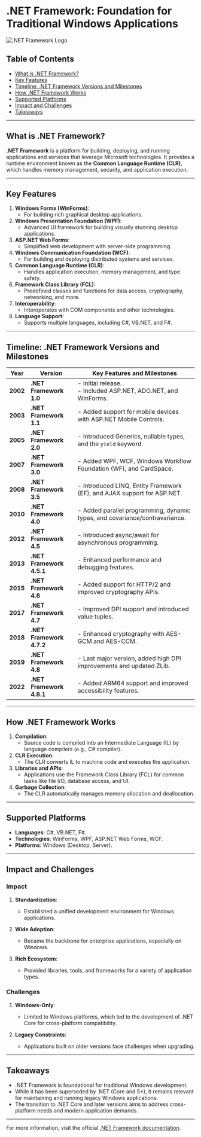 # .NET Framework: Foundation for Traditional Windows Applications

![.NET Framework Logo](https://upload.wikimedia.org/wikipedia/commons/e/ee/.NET_Core_Logo.svg)

## Table of Contents

- [What is .NET Framework?](#what-is-net-framework)
- [Key Features](#key-features)
- [Timeline: .NET Framework Versions and Milestones](#timeline-net-framework-versions-and-milestones)
- [How .NET Framework Works](#how-net-framework-works)
- [Supported Platforms](#supported-platforms)
- [Impact and Challenges](#impact-and-challenges)
- [Takeaways](#takeaways)

---

## What is .NET Framework?

**.NET Framework** is a platform for building, deploying, and running applications and services that leverage Microsoft technologies. It provides a runtime environment known as the **Common Language Runtime (CLR)**, which handles memory management, security, and application execution.

---

## Key Features

1. **Windows Forms (WinForms)**:
   - For building rich graphical desktop applications.
2. **Windows Presentation Foundation (WPF)**:
   - Advanced UI framework for building visually stunning desktop applications.
3. **ASP.NET Web Forms**:
   - Simplified web development with server-side programming.
4. **Windows Communication Foundation (WCF)**:
   - For building and deploying distributed systems and services.
5. **Common Language Runtime (CLR)**:
   - Handles application execution, memory management, and type safety.
6. **Framework Class Library (FCL)**:
   - Predefined classes and functions for data access, cryptography, networking, and more.
7. **Interoperability**:
   - Interoperates with COM components and other technologies.
8. **Language Support**:
   - Supports multiple languages, including C#, VB.NET, and F#.

---

## Timeline: .NET Framework Versions and Milestones

| **Year** | **Version**              | **Key Features and Milestones**                                  |
|----------|--------------------------|------------------------------------------------------------------|
| **2002** | **.NET Framework 1.0**   | - Initial release.<br>- Included ASP.NET, ADO.NET, and WinForms. |
| **2003** | **.NET Framework 1.1**   | - Added support for mobile devices with ASP.NET Mobile Controls. |
| **2005** | **.NET Framework 2.0**   | - Introduced Generics, nullable types, and the `yield` keyword. |
| **2007** | **.NET Framework 3.0**   | - Added WPF, WCF, Windows Workflow Foundation (WF), and CardSpace. |
| **2008** | **.NET Framework 3.5**   | - Introduced LINQ, Entity Framework (EF), and AJAX support for ASP.NET. |
| **2010** | **.NET Framework 4.0**   | - Added parallel programming, dynamic types, and covariance/contravariance. |
| **2012** | **.NET Framework 4.5**   | - Introduced async/await for asynchronous programming. |
| **2013** | **.NET Framework 4.5.1** | - Enhanced performance and debugging features. |
| **2015** | **.NET Framework 4.6**   | - Added support for HTTP/2 and improved cryptography APIs. |
| **2017** | **.NET Framework 4.7**   | - Improved DPI support and introduced value tuples. |
| **2018** | **.NET Framework 4.7.2** | - Enhanced cryptography with AES-GCM and AES-CCM. |
| **2019** | **.NET Framework 4.8**   | - Last major version, added high DPI improvements and updated ZLib. |
| **2022** | **.NET Framework 4.8.1** | - Added ARM64 support and improved accessibility features. |

---

## How .NET Framework Works

1. **Compilation**:
   - Source code is compiled into an Intermediate Language (IL) by language compilers (e.g., C# compiler).
2. **CLR Execution**:
   - The CLR converts IL to machine code and executes the application.
3. **Libraries and APIs**:
   - Applications use the Framework Class Library (FCL) for common tasks like file I/O, database access, and UI.
4. **Garbage Collection**:
   - The CLR automatically manages memory allocation and deallocation.

---

## Supported Platforms

- **Languages**: C#, VB.NET, F#.
- **Technologies**: WinForms, WPF, ASP.NET Web Forms, WCF.
- **Platforms**: Windows (Desktop, Server).

---

## Impact and Challenges

### **Impact**

1. **Standardization**:
   - Established a unified development environment for Windows applications.
   
2. **Wide Adoption**:
   - Became the backbone for enterprise applications, especially on Windows.

3. **Rich Ecosystem**:
   - Provided libraries, tools, and frameworks for a variety of application types.

### **Challenges**

1. **Windows-Only**:
   - Limited to Windows platforms, which led to the development of .NET Core for cross-platform compatibility.
   
2. **Legacy Constraints**:
   - Applications built on older versions face challenges when upgrading.

---

## Takeaways

- .NET Framework is foundational for traditional Windows development.
- While it has been superseded by .NET (Core and 5+), it remains relevant for maintaining and running legacy Windows applications.
- The transition to .NET Core and later versions aims to address cross-platform needs and modern application demands.

---

For more information, visit the official [.NET Framework documentation](https://learn.microsoft.com/en-us/dotnet/framework/).

